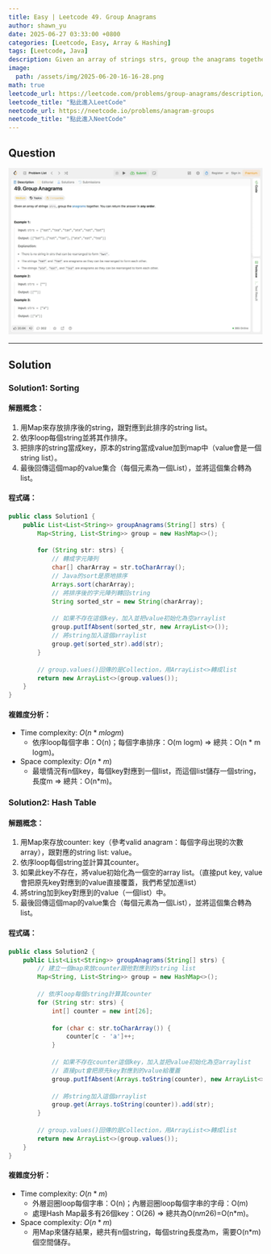 ```yaml
---
title: Easy | Leetcode 49. Group Anagrams
author: shawn_yu
date: 2025-06-27 03:33:00 +0800
categories: [Leetcode, Easy, Array & Hashing]
tags: [Leetcode, Java]
description: Given an array of strings strs, group the anagrams together. You can return the answer in any order.
image:
  path: /assets/img/2025-06-20-16-16-28.png
math: true
leetcode_url: https://leetcode.com/problems/group-anagrams/description/
leetcode_title: "點此進入LeetCode"
neetcode_url: https://neetcode.io/problems/anagram-groups
neetcode_title: "點此進入NeetCode"
---
```


## Question

![](/assets/img/2025-06-27-15-38-27.png)

---

## Solution

### Solution1: Sorting

#### 解題概念：

1. 用Map來存放排序後的string，跟對應到此排序的string list。
2. 依序loop每個string並將其作排序。
3. 把排序的string當成key，原本的string當成value加到map中（value會是一個string list）。
4. 最後回傳這個map的value集合（每個元素為一個List），並將這個集合轉為list。

#### 程式碼：

```java
public class Solution1 {
    public List<List<String>> groupAnagrams(String[] strs) {
        Map<String, List<String>> group = new HashMap<>();

        for (String str: strs) {
            // 轉成字元陣列
            char[] charArray = str.toCharArray();
            // Java的sort是原地排序
            Arrays.sort(charArray);
            // 將排序後的字元陣列轉回string
            String sorted_str = new String(charArray);

            // 如果不存在這個key，加入並把value初始化為空arraylist
            group.putIfAbsent(sorted_str, new ArrayList<>());
            // 將string加入這個arraylist
            group.get(sorted_str).add(str);
        }

        // group.values()回傳的是Collection，用ArrayList<>轉成list
        return new ArrayList<>(group.values());
    }
}
```

#### 複雜度分析：

- Time complexity: $O(n * m logm)$
    - 依序loop每個字串：O(n)；每個字串排序：O(m logm) => 總共：O(n * m logm)。
- Space complexity: $O(n*m)$
    - 最壞情況有n個key，每個key對應到一個list，而這個list儲存一個string，長度m => 總共：O(n*m)。

### Solution2: Hash Table

#### 解題概念：

1. 用Map來存放counter: key（參考valid anagram：每個字母出現的次數array），跟對應的string list: value。
2. 依序loop每個string並計算其counter。
3. 如果此key不存在，將value初始化為一個空的array list。（直接put key, value會把原先key對應到的value直接覆蓋，我們希望加進list）
4. 將string加到key對應到的value（一個list）中。
5. 最後回傳這個map的value集合（每個元素為一個List），並將這個集合轉為list。

#### 程式碼：

```java
public class Solution2 {
    public List<List<String>> groupAnagrams(String[] strs) {
        // 建立一個map來放counter跟他對應到的string list
        Map<String, List<String>> group = new HashMap<>();

        // 依序loop每個string計算其counter
        for (String str: strs) {
            int[] counter = new int[26];

            for (char c: str.toCharArray()) {
                counter[c - 'a']++;
            }

            // 如果不存在counter這個key，加入並把value初始化為空arraylist
            // 直接put會把原先key對應到的value給覆蓋
            group.putIfAbsent(Arrays.toString(counter), new ArrayList<>());

            // 將string加入這個arraylist
            group.get(Arrays.toString(counter)).add(str);
        }

        // group.values()回傳的是Collection，用ArrayList<>轉成list
        return new ArrayList<>(group.values());
    }
}
```

#### 複雜度分析：

- Time complexity: $O(n*m)$
    - 外層迴圈loop每個字串：O(n)；內層迴圈loop每個字串的字母：O(m)
    - 處理Hash Map最多有26個key：O(26) => 總共為O(n*m*26)=O(n*m)。
- Space complexity: $O(n*m)$
    - 用Map來儲存結果，總共有n個string，每個string長度為m，需要O(n*m)個空間儲存。